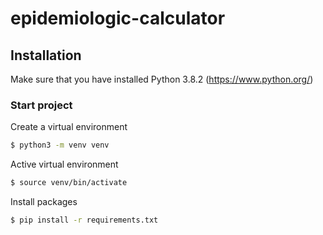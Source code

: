 # epidemiologic-calculator

## Installation

Make sure that you have installed Python 3.8.2 (https://www.python.org/)


### Start project

Create a virtual environment

```sh
$ python3 -m venv venv
```

Active virtual environment

```sh
$ source venv/bin/activate
```

Install packages

```sh
$ pip install -r requirements.txt